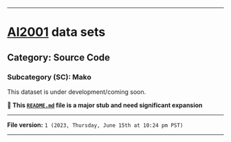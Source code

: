 
***

# [AI2001](https://github.com/seanpm2001/AI2001/) data sets

## Category: Source Code

### Subcategory (SC): Mako

This dataset is under development/coming soon.

**🌱️ This [`README.md`](/README.md) file is a major stub and need significant expansion**

***

**File version:** `1 (2023, Thursday, June 15th at 10:24 pm PST)`

***
